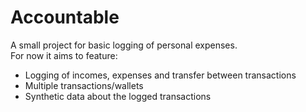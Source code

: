 # Accountable
A small project for basic logging of personal expenses.\
For now it aims to feature:
- Logging of incomes, expenses and transfer between transactions
- Multiple transactions/wallets
- Synthetic data about the logged transactions
